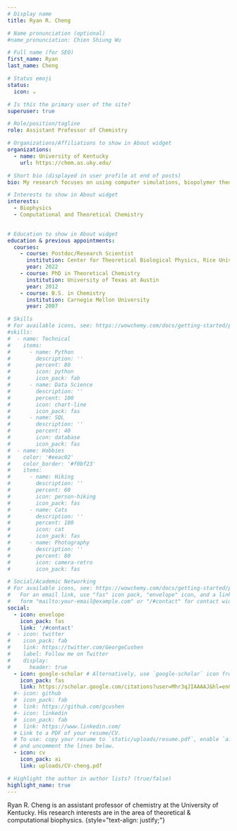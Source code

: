 ```yaml
---
# Display name
title: Ryan R. Cheng

# Name pronunciation (optional)
#name_pronunciation: Chien Shiung Wu

# Full name (for SEO)
first_name: Ryan
last_name: Cheng

# Status emoji
status:
  icon: ☕️

# Is this the primary user of the site?
superuser: true

# Role/position/tagline
role: Assistant Professor of Chemistry

# Organizations/Affiliations to show in About widget
organizations:
  - name: University of Kentucky
    url: https://chem.as.uky.edu/

# Short bio (displayed in user profile at end of posts)
bio: My research focuses on using computer simulations, biopolymer theory, statistical mechanics, and machine learning to address biophysical problems, particularly in the area of structural genomics.

# Interests to show in About widget
interests:
  - Biophysics
  - Computational and Theoretical Chemistry
  

# Education to show in About widget
education & previous appointments:
  courses:
    - course: Postdoc/Research Scientist
      institution: Center for Theoretical Biological Physics, Rice University
      year: 2022
    - course: PhD in Theoretical Chemistry
      institution: University of Texas at Austin
      year: 2012
    - course: B.S. in Chemistry
      institution: Carnegie Mellon University
      year: 2007

# Skills
# For available icons, see: https://wowchemy.com/docs/getting-started/page-builder/#icons
#skills:
#  - name: Technical
#    items:
#      - name: Python
#        description: ''
#        percent: 80
#        icon: python
#        icon_pack: fab
#      - name: Data Science
#        description: ''
#        percent: 100
#        icon: chart-line
#        icon_pack: fas
#      - name: SQL
#        description: ''
#        percent: 40
#        icon: database
#        icon_pack: fas
#  - name: Hobbies
#    color: '#eeac02'
#    color_border: '#f0bf23'
#    items:
#      - name: Hiking
#        description: ''
#        percent: 60
#        icon: person-hiking
#        icon_pack: fas
#      - name: Cats
#        description: ''
#        percent: 100
#        icon: cat
#        icon_pack: fas
#      - name: Photography
#        description: ''
#        percent: 80
#        icon: camera-retro
#        icon_pack: fas

# Social/Academic Networking
# For available icons, see: https://wowchemy.com/docs/getting-started/page-builder/#icons
#   For an email link, use "fas" icon pack, "envelope" icon, and a link in the
#   form "mailto:your-email@example.com" or "/#contact" for contact widget.
social:
  - icon: envelope
    icon_pack: fas
    link: '/#contact'
#  - icon: twitter
#    icon_pack: fab
#    link: https://twitter.com/GeorgeCushen
#    label: Follow me on Twitter
#    display:
#      header: true
  - icon: google-scholar # Alternatively, use `google-scholar` icon from `ai` icon pack
    icon_pack: fas
    link: https://scholar.google.com/citations?user=Mhr3qJIAAAAJ&hl=en&oi=ao
  #- icon: github
  #  icon_pack: fab
  #  link: https://github.com/gcushen
  #- icon: linkedin
  #  icon_pack: fab
  #  link: https://www.linkedin.com/
  # Link to a PDF of your resume/CV.
  # To use: copy your resume to `static/uploads/resume.pdf`, enable `ai` icons in `params.yaml`,
  # and uncomment the lines below.
  - icon: cv
    icon_pack: ai
    link: uploads/CV-cheng.pdf

# Highlight the author in author lists? (true/false)
highlight_name: true
---
```

Ryan R. Cheng is an assistant professor of chemistry at the University of Kentucky. His research interests are in the area of theoretical & computational biophysics. 
{style="text-align: justify;"}

